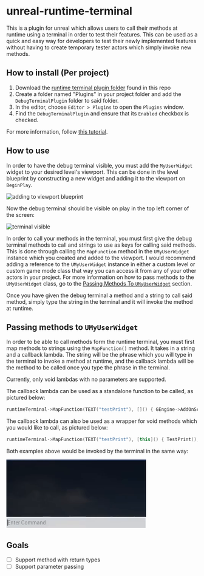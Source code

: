 # unreal-runtime-terminal
This is a plugin for unreal which allows users to call their methods at runtime using a terminal in order to test their features. This can be used as a quick and easy way for developers to test their newly implemented features without having to create temporary tester actors which simply invoke new methods. 

## How to install (Per project)
1) Download the [runtime terminal plugin folder](https://github.com/digocorbellini/unreal-runtime-terminal/tree/master/Plugins/DebugTerminalPlugin) found in this repo
2) Create a folder named "Plugins" in your project folder and add the `DebugTerminalPlugin` folder to said folder.
3) In the editor, choose `Editor > Plugins` to open the `Plugins` window.
4) Find the `DebugTerminalPlugin` and ensure that its `Enabled` checkbox is checked.

For more information, follow [this tutorial](https://ue4resources.com/install-plugins).

## How to use
In order to have the debug terminal visible, you must add the `MyUserWidget` widget to your desired level's viewport. This can be done in the level blueprint by constructing a new widget and adding it to the viewport on `BeginPlay`. 

![adding to viewport blueprint](./Images/adding_to_viewport.png)

Now the debug terminal should be visible on play in the top left corner of the screen:

![terminal visible](./Images/terminal_visible.png)

In order to call your methods in the terminal, you must first give the debug terminal methods to call and strings to use as keys for calling said methods. This is done through calling the `MapFunction` method in the `UMyUserWidget` instance which you created and added to the viewport. I would recommend adding a reference to the `UMyUserWidget` instance in either a custom level or custom game mode class that way you can access it from any of your other actors in your project. For more information on how to pass methods to the `UMyUserWidget` class, go to the [Passing Methods To `UMyUserWidget`](https://github.com/digocorbellini/unreal-runtime-terminal/edit/master/README.md#passing-methods-to-umyuserwidget) section.

Once you have given the debug terminal a method and a string to call said method, simply type the string in the terminal and it will invoke the method at runtime.

## Passing methods to `UMyUserWidget`
In order to be able to call methods form the runtime terminal, you must first map methods to strings using the `MapFunction()` method. It takes in a string and a callback lambda. The string will be the phrase which you will type in the terminal to invoke a method at runtime, and the callback lambda will be the method to be called once you type the phrase in the terminal.

Currently, only void lambdas with no parameters are supported.

The callback lambda can be used as a standalone function to be called, as pictured below:
```C++
runtimeTerminal->MapFunction(TEXT("testPrint"), []() { GEngine->AddOnScreenDebugMessage(-1, 5, FColor::Red, TEXT("testPrint Called"));});
```

The callback lambda can also be used as a wrapper for void methods which you would like to call, as pictured below:
```C++
runtimeTerminal->MapFunction(TEXT("testPrint"), [this]() { TestPrint(); });
```

Both examples above would be invoked by the terminal in the same way:

![using terminal gif](./Images/terminal_usage.gif)

## Goals
- [ ] Support method with return types
- [ ] Support parameter passing 
